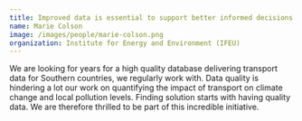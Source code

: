 ```yaml
---
title: Improved data is essential to support better informed decisions and deliver improved transport systems and operations
name: Marie Colson
image: /images/people/marie-colson.png
organization: Institute for Energy and Environment (IFEU)
---
```


We are looking for years for a high quality database delivering transport data for Southern countries, we regularly work with. Data quality is hindering a lot our work on quantifying the impact of transport on climate change and local pollution levels. Finding solution starts with having quality data. We are therefore thrilled to be part of this incredible initiative.
